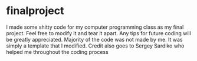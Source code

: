 # finalproject
I made some shitty code for my computer programming class as my final project.
Feel free to modify it and tear it apart. Any tips for future coding will be greatly appreciated.
Majority of the code was not made by me. It was simply a template that I modified.
Credit also goes to Sergey Sardiko who helped me throughout the coding process
